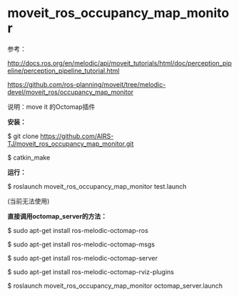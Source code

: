 # moveit_ros_occupancy_map_monitor

参考：

http://docs.ros.org/en/melodic/api/moveit_tutorials/html/doc/perception_pipeline/perception_pipeline_tutorial.html

https://github.com/ros-planning/moveit/tree/melodic-devel/moveit_ros/occupancy_map_monitor

说明：move it 的Octomap插件

**安装：**

$ git clone https://github.com/AIRS-TJ/moveit_ros_occupancy_map_monitor.git

$ catkin_make

**运行：**

$ roslaunch moveit_ros_occupancy_map_monitor test.launch

(当前无法使用)

**直接调用octomap_server的方法：**

$ sudo apt-get install ros-melodic-octomap-ros 

$ sudo apt-get install ros-melodic-octomap-msgs 

$ sudo apt-get install ros-melodic-octomap-server

$ sudo apt-get install ros-melodic-octomap-rviz-plugins

$ roslaunch moveit_ros_occupancy_map_monitor octomap_server.launch
